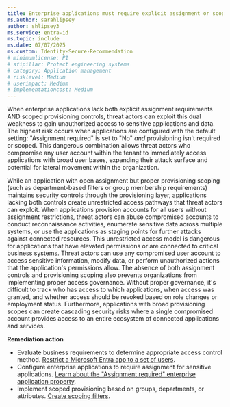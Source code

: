 ```yaml
---
title: Enterprise applications must require explicit assignment or scoped provisioning 
ms.author: sarahlipsey
author: shlipsey3
ms.service: entra-id
ms.topic: include
ms.date: 07/07/2025
ms.custom: Identity-Secure-Recommendation
# minimumlicense: P1
# sfipillar: Protect engineering systems
# category: Application management    
# risklevel: Medium
# userimpact: Medium
# implementationcost: Medium
---
```

When enterprise applications lack both explicit assignment requirements AND scoped provisioning controls, threat actors can exploit this dual weakness to gain unauthorized access to sensitive applications and data. The highest risk occurs when applications are configured with the default setting: "Assignment required" is set to "No" *and* provisioning isn't required or scoped. This dangerous combination allows threat actors who compromise any user account within the tenant to immediately access applications with broad user bases, expanding their attack surface and potential for lateral movement within the organization.

While an application with open assignment but proper provisioning scoping (such as department-based filters or group membership requirements) maintains security controls through the provisioning layer, applications lacking both controls create unrestricted access pathways that threat actors can exploit. When applications provision accounts for all users without assignment restrictions, threat actors can abuse compromised accounts to conduct reconnaissance activities, enumerate sensitive data across multiple systems, or use the applications as staging points for further attacks against connected resources. This unrestricted access model is dangerous for applications that have elevated permissions or are connected to critical business systems. Threat actors can use any compromised user account to access sensitive information, modify data, or perform unauthorized actions that the application's permissions allow. The absence of both assignment controls and provisioning scoping also prevents organizations from implementing proper access governance. Without proper governance, it's difficult to track who has access to which applications, when access was granted, and whether access should be revoked based on role changes or employment status. Furthermore, applications with broad provisioning scopes can create cascading security risks where a single compromised account provides access to an entire ecosystem of connected applications and services.

**Remediation action**
- Evaluate business requirements to determine appropriate access control method. [Restrict a Microsoft Entra app to a set of users](../../identity-platform/howto-restrict-your-app-to-a-set-of-users.md).
- Configure enterprise applications to require assignment for sensitive applications. [Learn about the "Assignment required" enterprise application property](../../identity/enterprise-apps/application-properties.md#assignment-required).
- Implement scoped provisioning based on groups, departments, or attributes. [Create scoping filters](../../identity/app-provisioning/define-conditional-rules-for-provisioning-user-accounts.md#create-scoping-filters).